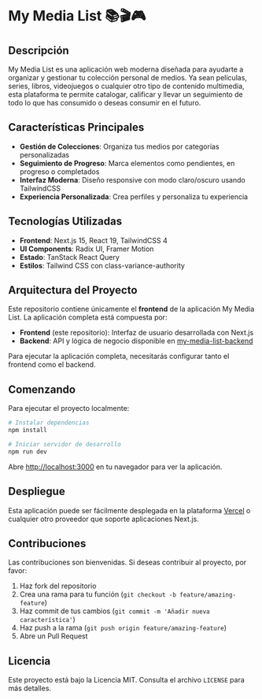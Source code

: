 # My Media List 📚🎬🎮

## Descripción

My Media List es una aplicación web moderna diseñada para ayudarte a organizar y gestionar tu colección personal de medios. Ya sean películas, series, libros, videojuegos o cualquier otro tipo de contenido multimedia, esta plataforma te permite catalogar, calificar y llevar un seguimiento de todo lo que has consumido o deseas consumir en el futuro.

## Características Principales

- **Gestión de Colecciones**: Organiza tus medios por categorías personalizadas
- **Seguimiento de Progreso**: Marca elementos como pendientes, en progreso o completados
- **Interfaz Moderna**: Diseño responsive con modo claro/oscuro usando TailwindCSS
- **Experiencia Personalizada**: Crea perfiles y personaliza tu experiencia

## Tecnologías Utilizadas

- **Frontend**: Next.js 15, React 19, TailwindCSS 4
- **UI Components**: Radix UI, Framer Motion
- **Estado**: TanStack React Query
- **Estilos**: Tailwind CSS con class-variance-authority

## Arquitectura del Proyecto

Este repositorio contiene únicamente el **frontend** de la aplicación My Media List. La aplicación completa está compuesta por:

- **Frontend** (este repositorio): Interfaz de usuario desarrollada con Next.js
- **Backend**: API y lógica de negocio disponible en [my-media-list-backend](https://github.com/Raen98/my-media-list-backend.git)

Para ejecutar la aplicación completa, necesitarás configurar tanto el frontend como el backend.

## Comenzando

Para ejecutar el proyecto localmente:

```bash
# Instalar dependencias
npm install

# Iniciar servidor de desarrollo
npm run dev
```

Abre [http://localhost:3000](http://localhost:3000) en tu navegador para ver la aplicación.

## Despliegue

Esta aplicación puede ser fácilmente desplegada en la plataforma [Vercel](https://vercel.com) o cualquier otro proveedor que soporte aplicaciones Next.js.

## Contribuciones

Las contribuciones son bienvenidas. Si deseas contribuir al proyecto, por favor:

1. Haz fork del repositorio
2. Crea una rama para tu función (`git checkout -b feature/amazing-feature`)
3. Haz commit de tus cambios (`git commit -m 'Añadir nueva característica'`)
4. Haz push a la rama (`git push origin feature/amazing-feature`)
5. Abre un Pull Request

## Licencia

Este proyecto está bajo la Licencia MIT. Consulta el archivo `LICENSE` para más detalles.
